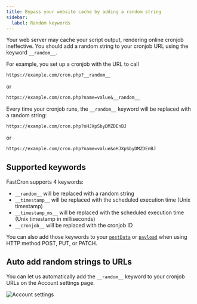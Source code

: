 ```yaml
---
title: Bypass your website cache by adding a random string
sidebar:
  label: Random keywords
---
```


Your web server may cache your script output, rendering online cronjob ineffective.
You should add a random string to your cronjob URL using the keyword `__random__`.

For example, you set up a cronjob with the URL to call

```txt "__random__"
https://example.com/cron.php?__random__
```
or
```txt "__random__"
https://example.com/cron.php?name=value&__random__
```

Every time your cronjob runs, the `__random__` keyword will be replaced with a random string:
```txt "oHJXpSbyDMZDEnBJ"
https://example.com/cron.php?oHJXpSbyDMZDEnBJ
```
or
```txt "oHJXpSbyDMZDEnBJ"
https://example.com/cron.php?name=value&oHJXpSbyDMZDEnBJ
```

## Supported keywords
FastCron supports 4 keywords:
- `__random__` will be replaced with a random string
- `__timestamp__` will be replaced with the scheduled execution time (Unix timestamp)
- `__timestamp_ms__` will be replaced with the scheduled execution time (Unix timestamp in milliseconds)
- `__cronjob__` will be replaced with the cronjob ID

You can also add those keywords to your [`postData`](/reference/cron#cron_add) or [`payload`](/reference/cron#cron_run) when using HTTP method POST, PUT, or PATCH.

## Auto add random strings to URLs
You can let us automatically add the `__random__` keyword to your cronjob URLs on the Account settings page.

![Account settings](/screenshots/account-settings.png)